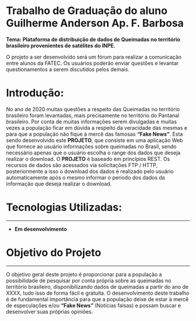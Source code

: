 # Trabalho de Graduação do aluno Guilherme Anderson Ap. F. Barbosa

**Tema: Plataforma de distribuição de dados de Queimadas no território brasileiro provenientes de satélites do INPE.**

O projeto a ser desenvolvido será um fórum para realizar a comunicação entre alunos da FATEC.
Os usuários poderão enviar questões e levantar questionamentos a serem discutidos pelos demais.

# Introdução:

No ano de 2020 muitas questões a respeito das Queimadas no território brasileiro foram levantadas, mais precisamente no território do Pantanal brasileiro.
Por conta de muitas informações serem divulgadas e muitas vezes a população ficar em dúvida a respeito da veracidade das mesmas e para que a população não fique à mercê das famosas **“Fake News”**. Esta sendo desenvolvido este **PROJETO**, que consiste em uma aplicação Web que fornece ao usuário informações sobre queimadas no Brasil, sendo necessário apenas que o usuário escolha o range dos dados que deseja realizar o download.
O **PROJETO** é baseado em princípios REST. Os recursos de dados são acessados via solicitações FTP / HTTP, posteriormente a isso o download dos dados é realizado pelo usuário automaticamente após o mesmo informar o período dos dados da informação que deseja realizar o download.

# Tecnologias Utilizadas:
* **
* **Em desenvolvimento**

# Objetivo do Projeto
* **
O objetivo geral deste projeto é proporcionar para a população a possibilidade de pesquisar por conta própria sobre as queimadas no território brasileiro, disponibilizando dados de queimadas a partir do ano de XXXX, tudo isso de forma fácil e gratuita.
O desenvolvimento deste trabalho é de fundamental importância para que a população deixe de estar à mercê de especulações e/ou **“Fake News”** (Notícias falsas) e possam buscar e desenvolver suas próprias opiniões.
